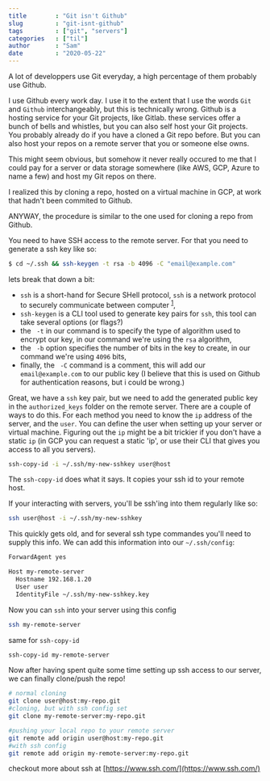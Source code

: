 ```yaml
---
title        : "Git isn't Github"
slug         : "git-isnt-github"
tags         : ["git", "servers"]
categories   : ["til"]
author       : "Sam"
date         : "2020-05-22"
---
```


A lot of developpers use Git everyday, a high percentage of them probably use Github. 

I use Github every work day. I use it to the extent that I use the words `Git` and `Github` interchangeably, but this is technically wrong. Github is a hosting service for your Git projects, like Gitlab. these services offer a bunch of bells and whistles, but you can also self host your Git projects. You probably already do if you have a cloned a Git repo before. But you can also host your repos on a remote server that you or someone else owns.

This might seem obvious, but somehow it never really occured to me that I could pay for a server or data storage somewhere (like AWS, GCP, Azure to name a few) and host my Git repos on there. 

I realized this by cloning a repo, hosted on a virtual machine in GCP, at work that hadn't been commited to Github.

ANYWAY, the procedure is similar to the one used for cloning a repo from Github. 

You need to have SSH access to the remote server. For that you need to generate a ssh key like so:

```bash
$ cd ~/.ssh && ssh-keygen -t rsa -b 4096 -C "email@example.com"
```

lets break that down a bit:
  - `ssh` is a short-hand for Secure SHell protocol, `ssh` is a network protocol to securely communicate between computer <sup>[1](#foot-1)</sup>, 
  - `ssh-keygen` is a CLI tool used to generate key pairs for `ssh`, this tool can take several options (or flags?)
  - the ` -t` in our command is to specify the type of algorithm used to encrypt our key, in our command we're using the `rsa` algorithm,
  - the ` -b` option specifies the number of bits in the key to create, in our command we're using `4096` bits,
  - finally, the ` -C` command is a comment, this will add our `email@example.com` to our public key (I believe that this is used on Github for authentication reasons, but i could be wrong.)

Great, we have a `ssh` key pair, but we need to add the generated public key in the `authorized_keys` folder on the remote server. There are a couple of ways to do this. For each method you need to know the `ip` address of the server, and the `user`. You can define the user when setting up your server or virtual machine. Figuring out the `ip` might be a bit trickier if you don't have a static `ip` (in GCP you can request a static 'ip', or use their CLI that gives you access to all you servers). 

```bash
ssh-copy-id -i ~/.ssh/my-new-sshkey user@host
```

The `ssh-copy-id` does what it says. It copies your ssh id to your remote host.

If your interacting with servers, you'll be ssh'ing into them regularly like so:

```bash
ssh user@host -i ~/.ssh/my-new-sshkey
```
This quickly gets old, and for several ssh type commandes you'll need to supply this info. We can add this information into our `~/.ssh/config`:

```bash
ForwardAgent yes

Host my-remote-server
  Hostname 192.168.1.20
  User user
  IdentityFile ~/.ssh/my-new-sshkey.key
```

Now you can `ssh` into your server using this config
```bash
ssh my-remote-server
```

same for `ssh-copy-id`

```bash
ssh-copy-id my-remote-server
```

Now after having spent quite some time setting up ssh access to our server, we can finally clone/push the repo!

```bash
# normal cloning
git clone user@host:my-repo.git
#cloning, but with ssh config set
git clone my-remote-server:my-repo.git

#pushing your local repo to your remote server
git remote add origin user@host:my-repo.git 
#with ssh config
git remote add origin my-remote-server:my-repo.git
```

<a name='foot-1'></a>checkout more about ssh at [https://www.ssh.com/](https://www.ssh.com/)